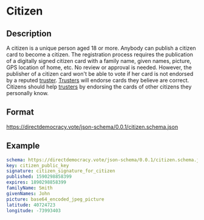 # Citizen

## Description

A citizen is a unique person aged 18 or more.
Anybody can publish a citizen card to become a citizen.
The registration process requires the publication of a digitally signed citizen card with a family name, given names, picture, GPS location of home, etc.
No review or approval is needed.
However, the publisher of a citizen card won't be able to vote if her card is not endorsed by a reputed [truster](truster.md).
[Trusters](truster.md) will endorse cards they believe are correct.
Citizens should help [trusters](truster.md) by endorsing the cards of other citizens they personally know.

## Format

https://directdemocracy.vote/json-schema/0.0.1/citizen.schema.json

## Example

```yaml
schema: https://directdemocracy.vote/json-schema/0.0.1/citizen.schema.json
key: citizen_public_key
signature: citizen_signature_for_citizen
published: 1590298858399
expires: 1890298858399
familyName: Smith
givenNames: John
picture: base64_encoded_jpeg_picture
latitude: 40724723
longitude: -73993403
```
